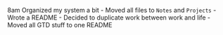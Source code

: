 8am Organized my system a bit
	- Moved all files to `Notes` and `Projects`
	- Wrote a README
	- Decided to duplicate work between work and life
	- Moved all GTD stuff to one README